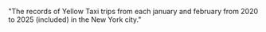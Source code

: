 "The records of Yellow Taxi trips from each january and february from 2020 to 2025 (included) in the New York city." 
